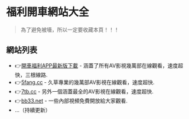 # 福利開車網站大全
> 為了避免被墻，所以一定要收藏本頁！！！

## 網站列表
- :point_right:[開車福利APP最新版下載](https://www.ut2o.com/kaiche_1.apk) - 涵蓋了所有AV影視幾萬部在線觀看，速度超快，三根線路.
- :point_right:[5fang.cc](https://www.5fang.cc) - 久草專業的幾萬部AV影視在線觀看，速度超快.
- :point_right:[7tb.cc](https://www.7tb.cc) - 另外一個涵蓋最全的AV影視在線觀看，速度超快.
- :point_right:[bb33.net](https://www.bb33.net) - 一些內部視頻免費開放給大家觀看.
- ...（持續更新）

